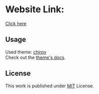 # Website Link:

[Click here][website_link]

## Usage

Used theme: [chirpy][chirpy]\
Check out the [theme's docs](https://github.com/cotes2020/jekyll-theme-chirpy/wiki).

## License

This work is published under [MIT][mit] License.

[website_link]: https://abdullah-al-faheem.github.io/
[chirpy]: https://github.com/cotes2020/jekyll-theme-chirpy/
[mit]: https://github.com/cotes2020/chirpy-starter/blob/master/LICENSE

